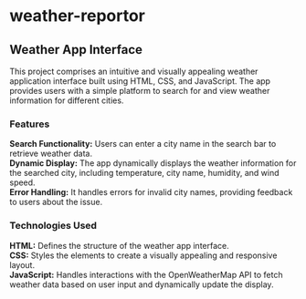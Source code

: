 # weather-reportor
## Weather App Interface
This project comprises an intuitive and visually appealing weather application interface built using HTML, CSS, and JavaScript. The app provides users with a simple platform to search for and view weather information for different cities.

### Features
**Search Functionality:** Users can enter a city name in the search bar to retrieve weather data.<br/>
**Dynamic Display:** The app dynamically displays the weather information for the searched city, including temperature, city name, humidity, and wind speed.<br/>
**Error Handling:** It handles errors for invalid city names, providing feedback to users about the issue.<br/>

### Technologies Used
**HTML:** Defines the structure of the weather app interface.<br/>
**CSS:** Styles the elements to create a visually appealing and responsive layout.<br/>
**JavaScript:** Handles interactions with the OpenWeatherMap API to fetch weather data based on user input and dynamically update the display.<br/>

